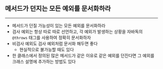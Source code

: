 ## 메서드가 던지는 모든 예외를 문서화하라
---
- 메서드가 던질 가능성이 있는 모든 예외를 문서화하라
- 검사 예외는 항상 따로 따로 선언하고, 각 예외가 발생하는 상황을 자바독의 `@throws` 태그를 사용하여 정확히 문서화하자
- 비검사 예외도 검사 예외처럼 문서화 해두면 좋다
	- 현실적으로 불가능할 때도 있다
- 한 클래스에서 정의된 많은 메서드가 같은 이유로 같은 예외를 던진다면 그 예외를 크래스 설명에 추가하는 방법도 있다

